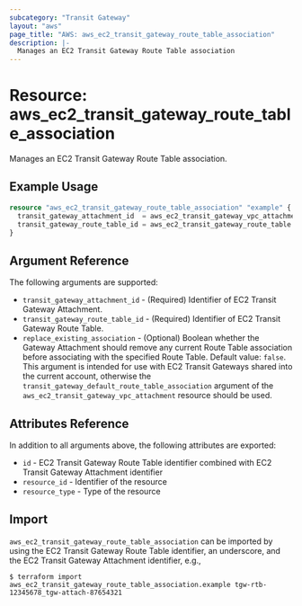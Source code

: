 ```yaml
---
subcategory: "Transit Gateway"
layout: "aws"
page_title: "AWS: aws_ec2_transit_gateway_route_table_association"
description: |-
  Manages an EC2 Transit Gateway Route Table association
---
```


# Resource: aws_ec2_transit_gateway_route_table_association

Manages an EC2 Transit Gateway Route Table association.

## Example Usage

```terraform
resource "aws_ec2_transit_gateway_route_table_association" "example" {
  transit_gateway_attachment_id  = aws_ec2_transit_gateway_vpc_attachment.example.id
  transit_gateway_route_table_id = aws_ec2_transit_gateway_route_table.example.id
}
```

## Argument Reference

The following arguments are supported:

* `transit_gateway_attachment_id` - (Required) Identifier of EC2 Transit Gateway Attachment.
* `transit_gateway_route_table_id` - (Required) Identifier of EC2 Transit Gateway Route Table.
* `replace_existing_association` - (Optional) Boolean whether the Gateway Attachment should remove any current Route Table association before associating with the specified Route Table. Default value: `false`. This argument is intended for use with EC2 Transit Gateways shared into the current account, otherwise the `transit_gateway_default_route_table_association` argument of the `aws_ec2_transit_gateway_vpc_attachment` resource should be used.

## Attributes Reference

In addition to all arguments above, the following attributes are exported:

* `id` - EC2 Transit Gateway Route Table identifier combined with EC2 Transit Gateway Attachment identifier
* `resource_id` - Identifier of the resource
* `resource_type` - Type of the resource

## Import

`aws_ec2_transit_gateway_route_table_association` can be imported by using the EC2 Transit Gateway Route Table identifier, an underscore, and the EC2 Transit Gateway Attachment identifier, e.g.,

```
$ terraform import aws_ec2_transit_gateway_route_table_association.example tgw-rtb-12345678_tgw-attach-87654321
```
